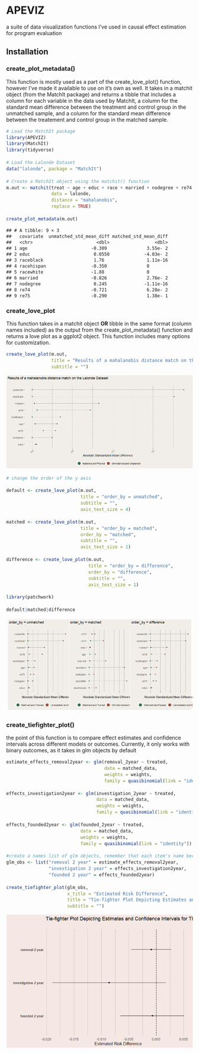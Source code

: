 
# APEVIZ

a suite of data visualization functions I’ve used in causal effect
estimation for program evaluation

## Installation

### create_plot_metadata()

This function is mostly used as a part of the create_love_plot()
function, however I’ve made it available to use on it’s own as well. It
takes in a matchit object (from the MatchIt package) and returns a
tibble that includes a column for each variable in the data used by
MatchIt, a column for the standard mean difference between the treatment
and control group in the unmatched sample, and a column for the standard
mean difference between the treatement and control group in the matched
sample.

``` r
# Load the MatchIt package
library(APEVIZ)
library(MatchIt)
library(tidyverse)

# Load the Lalonde Dataset 
data("lalonde", package = "MatchIt")

# Create a MatchIt object using the matchit() function
m.out <- matchit(treat ~ age + educ + race + married + nodegree + re74 + re75,
                 data = lalonde,
                 distance = "mahalanobis",
                 replace = TRUE)

create_plot_metadata(m.out)
```

    ## # A tibble: 9 × 3
    ##   covariate  unmatched_std_mean_diff matched_std_mean_diff
    ##   <chr>                        <dbl>                 <dbl>
    ## 1 age                        -0.309               3.55e- 2
    ## 2 educ                        0.0550             -4.03e- 2
    ## 3 raceblack                   1.76                1.11e-16
    ## 4 racehispan                 -0.350               0       
    ## 5 racewhite                  -1.88                0       
    ## 6 married                    -0.826               2.76e- 2
    ## 7 nodegree                    0.245              -1.11e-16
    ## 8 re74                       -0.721               6.28e- 2
    ## 9 re75                       -0.290               1.38e- 1

### create_love_plot

This function takes in a matchit object **OR** tibble in the same format
(column names included) as the output from the create_plot_metadata()
function and returns a love plot as a ggplot2 object. This function
includes many options for customization.

``` r
create_love_plot(m.out,
                 title = "Results of a mahalanobis distance match on the Lalonde Dataset",
                 subtitle = "")
```

![](README_files/figure-gfm/unnamed-chunk-3-1.png)<!-- -->

``` r
# change the order of the y axis

default <- create_love_plot(m.out,
                            title = "order_by = unmatched",
                            subtitle = "",
                            axis_text_size = 4)

matched <- create_love_plot(m.out,
                            title = "order_by = matched",
                            order_by = "matched",
                            subtitle = "",
                            axis_text_size = 1)

difference <- create_love_plot(m.out,
                               title = "order_by = difference",
                               order_by = "difference",
                               subtitle = "",
                               axis_text_size = 1)

library(patchwork)

default|matched|difference
```

![](README_files/figure-gfm/unnamed-chunk-3-2.png)<!-- -->

### create_tiefighter_plot()

the point of this function is to compare effect estimates and confidence
intervals across different models or outcomes. Currently, it only works
with binary outcomes, as it takes in glm objects by default

``` r
estimate_effects_removal2year <- glm(removal_2year ~ treated,
                                     data = matched_data,
                                     weights = weights,
                                     family = quasibinomial(link = "identity"))

effects_investigation2year <- glm(investigation_2year ~ treated,
                                  data = matched_data,
                                  weights = weights,
                                  family = quasibinomial(link = "identity"))

effects_founded2year <- glm(founded_2year ~ treated,
                            data = matched_data,
                            weights = weights,
                            family = quasibinomial(link = "identity"))

#create a names list of glm objects, remember that each item's name because it's label on the plot's y-axis.
glm_obs <- list("removal 2 year" = estimate_effects_removal2year,
                "investigation 2 year" = effects_investigation2year,
                "founded 2 year" = effects_founded2year)

create_tiefighter_plot(glm_obs,
                       x_title = "Estimated Risk Difference",
                       title = "Tie-fighter Plot Depicting Estimates and Confidence Intervals for Three Different Outcomes",
                       subtitle = "")
```

![](README_files/figure-gfm/unnamed-chunk-5-1.png)<!-- -->
